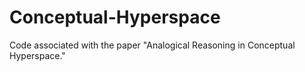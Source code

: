 # Conceptual-Hyperspace
Code associated with the paper "Analogical Reasoning in Conceptual Hyperspace." 
